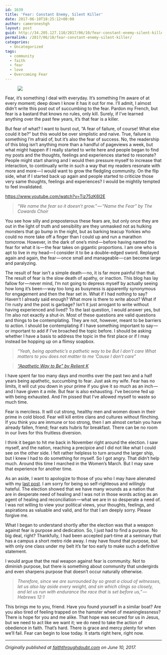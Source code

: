```yaml
---
id: 1639
title: 'Fear: Constant Enemy, Silent Killer'
date: 2017-06-10T18:25:12+00:00
author: cameroneshgh
layout: post
guid: http://34.205.127.110/2017/06/10/fear-constant-enemy-silent-killer/
permalink: /2017/06/10/fear-constant-enemy-silent-killer/
categories:
  - Uncategorized
tags:
  - community
  - faith
  - fear
  - love
  - Overcoming Fear
---
```

<figure> 

<img src="https://waywardjourneyer.files.wordpress.com/2017/06/52fb5-1cgfj89wj70cqd5io1_rk9w.jpeg?w=525" data-recalc-dims="1" />
  
</figure> 

Fear, it’s something I deal with everyday. It’s something I’m aware of at every moment; deep down I know it has it out for me. I’ll admit, I almost didn’t write this post out of succumbing to the fear. Pardon my French, but fear is a bastard that knows no rules, only kill. Surely, if I’ve learned anything over the past few years, it’s that fear is a killer.

But fear of what? I want to burst out, “A fear of failure, of course! What else could it be?” but this would be over simplistic and naive. True, failure is something I’m afraid of, but it’s also the fear of success. No, the readership of this blog isn’t anything more than a handful of pageviews a week, but what might happen if I really started to write here and people began to find my posts and the thoughts, feelings and experiences started to resonate? People might start sharing and I would then pressure myself to increase that interaction, to continually write in such a way that my readers resonate with more and more — I would want to grow the fledgling community. On the flip side, what if I started back up again and people started to criticize those very same thoughts, feelings and experiences? I would be mightily tempted to feel invalidated.

<a href="https://www.youtube.com/watch?v=Tiz75zK6l2E" target="_blank">https://www.youtube.com/watch?v=Tiz75zK6l2E</a>

> _“We name the fear so it doesn’t grow.” — “Name the Fear” by The Cowards Choir_

You see how silly and preposterous these fears are, but only once they are out in the light of truth and sensibility are they unmasked not as hulking monsters that go bump in the night, but as barking teacup Yorkies who could no more take off a finger than I could up and run a marathon tomorrow. However, in the dark of one’s mind — before having named the fear for what it is — the fear takes on gigantic proportions. I am one who is apt to live in my head — I consider it to be a double-edged sword. Replayed again and again, the fear — once small and manageable — can become large and paralyzing.

The result of fear isn’t a simple death — no, it is far more painful than that. The result of fear is the slow death of apathy, or inaction. This blog has lay fallow for — never mind, I’m not going to depress myself by actually seeing how long it’s been — way too long as busyness is apparently synonymous for engagement and then the fear set in. What if I had nothing to say? Haven’t I already said enough? What more is there to write about? What if I’m rusty and the post is garbage? Isn’t it just arrogant to write without having experienced and lived? To the last question, I would answer yes, but I’m also not exactly a shut-in. Most of these questions are valid questions and things to be contemplating. They are not, however, meant to be barriers to action. I should be contemplating if I have something important to say — or important to add if I’ve broached the topic before. I should be asking whether I have a basis to address the topic in the first place or if I may instead be hopping up on a flimsy soapbox.

> _“Yeah, being apathetic’s a pathetic way to be But I don’t care What matters to you does not matter to me ’Cause I don’t care”_

> <a href="https://play.google.com/music/preview/Tofanxcnp2fwlaz73xxtguzjs2i?lyrics=1#" target="_blank"><em>“Apathetic Way to Be” by Relient K</em></a>

I have spent far too many days and months over the past two and a half years being apathetic, succumbing to fear. Just ask my wife. Fear has no limits, it will cut you down in your prime if you give it so much as an inch — and I have given it a mile. But fear is also exhausting. I’ve become fed up with being exhausted. And I’m pissed that I’ve allowed myself to waste so much time.

Fear is merciless. It will cut strong, healthy men and women down in their prime in cold blood. Fear will kill entire clans and cultures without flinching. If you think you are immune or too strong, then I am almost certain you have already fallen, friend; fear eats hubris for breakfast. There can be no room in our lives for this fruitless diversion.

I think it began to hit me back in November right around the election. I saw myself, and the nation, reaching a precipice and I did not like what I could see on the other side. I felt rather helpless to turn around the larger ship, but I knew I had to do something for myself. So I got angry. That didn’t help much. Around this time I marched in the Women’s March. But I may save that experience for another time.

As an aside, I want to apologize to those of you who I may have alienated with my <a href="https://medium.com/faith-through-doubt/election-2016-or-this-great-dumpster-fire-f643afd9dc8d" target="_blank">last post</a>. I am sorry for being so self-righteous and willingly hateful. The election showed that we have many wounds as a nation that are in desperate need of healing and I was not in those words acting as an agent of healing and reconciliation — what we are in so desperate a need of. I was not willing to view your political views, your thoughts, feelings, and aspirations as valuable and valid, and for that I am deeply sorry. Please forgive me.

What I began to understand shortly after the election was that a weapon against fear is purpose and dedication. So, I just had to find a purpose. No big deal, right? Thankfully, I had been accepted part-time at a seminary that has a campus a short metro ride away. I may have found that purpose, but with only one class under my belt it’s far too early to make such a definitive statement.

I would argue that the real weapon against fear is community. Not to diminish purpose, but there is something about community that undergirds and even sharpens purpose that doesn’t occur naturally otherwise.

> _Therefore, since we are surrounded by so great a cloud of witnesses, let us also lay aside every weight, and sin which clings so closely, and let us run with endurance the race that is set before us,” — Hebrews 12:1_

This brings me to you, friend. Have you found yourself in a similar boat? Are you also tired of feeling trapped on the hamster wheel of meaninglessness? There is hope for you and me alike. That hope was secured for us in Jesus, but we need to act like we want it; we do need to take the action of obedience in faith. That’s hard. There is grace and mercy plenty for when we’ll fail. Fear can begin to lose today. It starts right here, right now.

* * *

_Originally published at_ <a href="http://faiththroughdoubt.com/naming-the-fear/" target="_blank"><em>faiththroughdoubt.com</em></a> _on June 10, 2017._